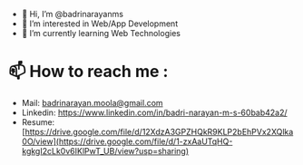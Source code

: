- 👋 Hi, I’m @badrinarayanms
- 👀 I’m interested in Web/App Development
- 🌱 I’m currently learning Web Technologies
# 📫 How to reach me :
- Mail: badrinarayan.moola@gmail.com
- Linkedin: https://www.linkedin.com/in/badri-narayan-m-s-60bab42a2/
- Resume: [https://drive.google.com/file/d/12XdzA3GPZHQkR9KLP2bEhPVx2XQlka0O/view](https://drive.google.com/file/d/1-zxAaUTqHQ-kgkgI2cLk0v6IKlPwT_UB/view?usp=sharing)

<!---
badrinarayanms/badrinarayanms is a ✨ special ✨ repository because its `README.md` (this file) appears on your GitHub profile.
You can click the Preview link to take a look at your changes.
--->
